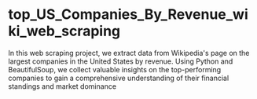 # top_US_Companies_By_Revenue_wiki_web_scraping
In this web scraping project, we extract data from Wikipedia's page on the largest companies in the United States by revenue. Using Python and BeautifulSoup, we collect valuable insights on the top-performing companies to gain a comprehensive understanding of their financial standings and market dominance
